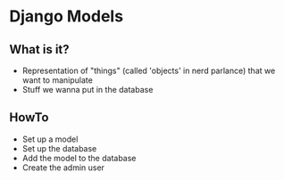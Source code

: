 # Django Models #

## What is it? ##

- Representation of "things" (called 'objects' in nerd parlance) that we want to manipulate
- Stuff we wanna put in the database

## HowTo ##

- Set up a model
- Set up the database
- Add the model to the database
- Create the admin user